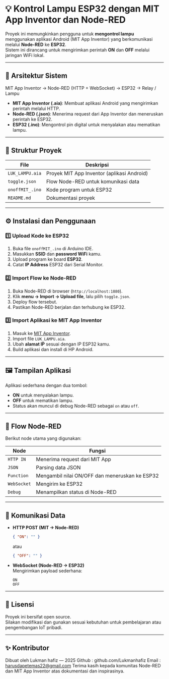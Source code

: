 # 💡 Kontrol Lampu ESP32 dengan MIT App Inventor dan Node-RED

Proyek ini memungkinkan pengguna untuk **mengontrol lampu** menggunakan aplikasi Android (MIT App Inventor) yang berkomunikasi melalui **Node-RED** ke **ESP32**.  
Sistem ini dirancang untuk mengirimkan perintah **ON** dan **OFF** melalui jaringan WiFi lokal.

---

## 🧠 Arsitektur Sistem

MIT App Inventor → Node-RED (HTTP + WebSocket) → ESP32 → Relay / Lampu

- **MIT App Inventor (.aia)**: Membuat aplikasi Android yang mengirimkan perintah melalui HTTP.
- **Node-RED (.json)**: Menerima request dari App Inventor dan meneruskan perintah ke ESP32.
- **ESP32 (.ino)**: Mengontrol pin digital untuk menyalakan atau mematikan lampu.

---

## 📂 Struktur Proyek

| File | Deskripsi |
|------|------------|
| `LUK_LAMPU.aia` | Proyek MIT App Inventor (aplikasi Android) |
| `toggle.json` | Flow Node-RED untuk komunikasi data |
| `onoffMIT_.ino` | Kode program untuk ESP32 |
| `README.md` | Dokumentasi proyek |

---

## ⚙️ Instalasi dan Penggunaan

### 1️⃣ Upload Kode ke ESP32
1. Buka file `onoffMIT_.ino` di Arduino IDE.
2. Masukkan **SSID** dan **password WiFi** kamu.
3. Upload program ke board **ESP32**.
4. Catat **IP Address** ESP32 dari Serial Monitor.

### 2️⃣ Import Flow ke Node-RED
1. Buka Node-RED di browser (`http://localhost:1880`).
2. Klik **menu → Import → Upload file**, lalu pilih `toggle.json`.
3. Deploy flow tersebut.
4. Pastikan Node-RED berjalan dan terhubung ke ESP32.

### 3️⃣ Import Aplikasi ke MIT App Inventor
1. Masuk ke [MIT App Inventor](https://appinventor.mit.edu/).
2. Import file `LUK_LAMPU.aia`.
3. Ubah **alamat IP** sesuai dengan IP ESP32 kamu.
4. Build aplikasi dan install di HP Android.

---

## 🖼️ Tampilan Aplikasi

Aplikasi sederhana dengan dua tombol:
- **ON** untuk menyalakan lampu.
- **OFF** untuk mematikan lampu.
- Status akan muncul di debug Node-RED sebagai `on` atau `off`.

---

## 🧩 Flow Node-RED

Berikut node utama yang digunakan:

| Node | Fungsi |
|------|---------|
| `HTTP IN` | Menerima request dari MIT App |
| `JSON` | Parsing data JSON |
| `Function` | Mengambil nilai ON/OFF dan meneruskan ke ESP32 |
| `WebSocket` | Mengirim ke ESP32 |
| `Debug` | Menampilkan status di Node-RED |

---

## 📡 Komunikasi Data

- **HTTP POST (MIT → Node-RED)**  
  ```json
  { "ON": "" }
  ```
  atau  
  ```json
  { "OFF": "" }
  ```

- **WebSocket (Node-RED → ESP32)**  
  Mengirimkan payload sederhana:
  ```
  ON
  OFF
  ```

---

## 🧾 Lisensi

Proyek ini bersifat open source.  
Silakan modifikasi dan gunakan sesuai kebutuhan untuk pembelajaran atau pengembangan IoT pribadi.

---

## ✨ Kontributor
Dibuat oleh Lukman hafiz  — 2025 
Github : github.com/Lukmanhafiz
Email : harusdapetemas22@gmail.com
Terima kasih kepada komunitas Node-RED dan MIT App Inventor atas dokumentasi dan inspirasinya.
